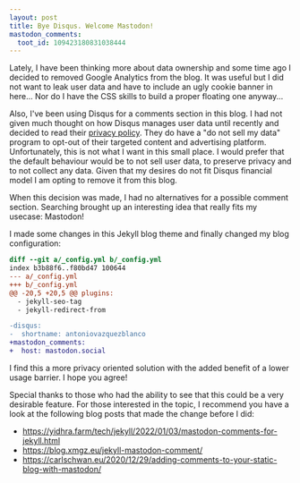 ```yaml
---
layout: post
title: Bye Disqus. Welcome Mastodon!
mastodon_comments:
  toot_id: 109423180831038444
---
```


Lately, I have been thinking more about data ownership and some time ago I decided to removed Google Analytics from the blog. It was useful but I did not want to leak user data and have to include an ugly cookie banner in here... Nor do I have the CSS skills to build a proper floating one anyway...

Also, I've been using Disqus for a comments section in this blog. I had not given much thought on how Disqus manages user data until recently and decided to read their [privacy policy](https://help.disqus.com/en/articles/1717103-disqus-privacy-policy). They do have a "do not sell my data" program to opt-out of their targeted content and advertising platform. Unfortunately, this is not what I want in this small place. I would prefer that the default behaviour would be to not sell user data, to preserve privacy and to not collect any data. Given that my desires do not fit Disqus financial model I am opting to remove it from this blog.

When this decision was made, I had no alternatives for a possible comment section. Searching brought up an interesting idea that really fits my usecase: Mastodon!

I made some changes in this Jekyll blog theme and finally changed my blog configuration:

```patch
diff --git a/_config.yml b/_config.yml
index b3b88f6..f80bd47 100644
--- a/_config.yml
+++ b/_config.yml
@@ -20,5 +20,5 @@ plugins:
  - jekyll-seo-tag
  - jekyll-redirect-from

-disqus:
-  shortname: antoniovazquezblanco
+mastodon_comments:
+  host: mastodon.social
```

I find this a more privacy oriented solution with the added benefit of a lower usage barrier. I hope you agree!

Special thanks to those who had the ability to see that this could be a very desirable feature. For those interested in the topic, I recommend you have a look at the following blog posts that made the change before I did:
- <https://yidhra.farm/tech/jekyll/2022/01/03/mastodon-comments-for-jekyll.html>
- <https://blog.xmgz.eu/jekyll-mastodon-comment/>
- <https://carlschwan.eu/2020/12/29/adding-comments-to-your-static-blog-with-mastodon/>
